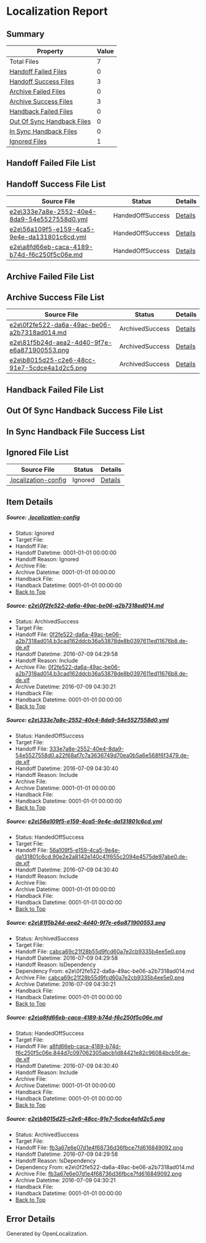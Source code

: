 # <a name='report-top'></a> Localization Report

## Summary
 Property | Value 
 -------- | ----- 
 Total Files | 7
[ Handoff Failed Files ](#handoff-failed-list)| 0
[ Handoff Success Files ](#handoff-success-list)| 3
[ Archive Failed Files ](#archive-failed-list)| 0
[ Archive Success Files ](#archive-success-list)| 3
[ Handback Failed Files ](#handback-failed-list)| 0
[ Out Of Sync Handback Files ](#outofsync-handback-success-list)| 0
[ In Sync Handback Files ](#insync-handback-success-list)| 0
[ Ignored Files ](#ignored-list)| 1

## <a name='handoff-failed-list'></a> Handoff Failed File List

## <a name='handoff-success-list'></a> Handoff Success File List
 Source File | Status | Details 
 ----------- | ------ | ------- 
 [e2e\333e7a8e-2552-40e4-8da9-54e5527558d0.yml](https://github.com/OpenLocalizationTestOrg/oltest/blob/df9fcd9a40589e3cc31fd97bb43fc79caee82afa/e2e/333e7a8e-2552-40e4-8da9-54e5527558d0.yml) | HandedOffSuccess | [Details](#894669ef153492a7b3db77b7cebb134b886fad7d2)
 [e2e\56a109f5-e159-4ca5-9e4e-da131801c6cd.yml](https://github.com/OpenLocalizationTestOrg/oltest/blob/df9fcd9a40589e3cc31fd97bb43fc79caee82afa/e2e/56a109f5-e159-4ca5-9e4e-da131801c6cd.yml) | HandedOffSuccess | [Details](#ee1ff4b58212378b4f8e91716fcd97566361bb553)
 [e2e\a8fd66eb-caca-4189-b74d-f6c250f5c06e.md](https://github.com/OpenLocalizationTestOrg/oltest/blob/df9fcd9a40589e3cc31fd97bb43fc79caee82afa/e2e/a8fd66eb-caca-4189-b74d-f6c250f5c06e.md) | HandedOffSuccess | [Details](#6d0005d67ae18b01f974dce833fe120930168bac5)

## <a name='archive-failed-list'></a> Archive Failed File List

## <a name='archive-success-list'></a> Archive Success File List
 Source File | Status | Details 
 ----------- | ------ | ------- 
 [e2e\0f2fe522-da6a-49ac-be06-a2b7318ad014.md](https://github.com/OpenLocalizationTestOrg/oltest/blob/c26c38ef930f3f091db3f0a4c539d18088fe73f9/e2e/0f2fe522-da6a-49ac-be06-a2b7318ad014.md) | ArchivedSuccess | [Details](#1fa891b45a2daa5fa90f1f685b52f91d7f215d8e1)
 [e2e\81f5b24d-aea2-4d40-9f7e-e6a871900553.png](https://github.com/OpenLocalizationTestOrg/oltest/blob/c26c38ef930f3f091db3f0a4c539d18088fe73f9/e2e/81f5b24d-aea2-4d40-9f7e-e6a871900553.png) | ArchivedSuccess | [Details](#cabca69c21f28b55d9fcd60a7e2cb9335b4ee5e04)
 [e2e\b8015d25-c2e6-48cc-91e7-5cdce4a1d2c5.png](https://github.com/OpenLocalizationTestOrg/oltest/blob/c26c38ef930f3f091db3f0a4c539d18088fe73f9/e2e/b8015d25-c2e6-48cc-91e7-5cdce4a1d2c5.png) | ArchivedSuccess | [Details](#fb3a67e6e07d1e4f68736d36fbce7fd6168490926)

## <a name='handback-failed-list'></a> Handback Failed File List

## <a name='outofsync-handback-success-list'></a> Out Of Sync Handback Success File List

## <a name='insync-handback-success-list'></a> In Sync Handback File Success List

## <a name='ignored-list'></a> Ignored File List
 Source File | Status | Details 
 ----------- | ------ | ------- 
 [.localization-config](https://github.com/OpenLocalizationTestOrg/oltest/blob/df9fcd9a40589e3cc31fd97bb43fc79caee82afa/.localization-config) | Ignored | [Details](#3d4f252ac210baf56311d7e97dcc2db10974dbd20)

## Item Details
##### <a name='3d4f252ac210baf56311d7e97dcc2db10974dbd20'></a> Source: [.localization-config](https://github.com/OpenLocalizationTestOrg/oltest/blob/df9fcd9a40589e3cc31fd97bb43fc79caee82afa/.localization-config)
* Status: Ignored
* Target File: 
* Handoff File: 
* Handoff Datetime: 0001-01-01 00:00:00
* Handoff Reason: Ignored
* Archive File: 
* Archive Datetime: 0001-01-01 00:00:00
* Handback File: 
* Handback Datetime: 0001-01-01 00:00:00
* [Back to Top](#report-top)

##### <a name='1fa891b45a2daa5fa90f1f685b52f91d7f215d8e1'></a> Source: [e2e\0f2fe522-da6a-49ac-be06-a2b7318ad014.md](https://github.com/OpenLocalizationTestOrg/oltest/blob/c26c38ef930f3f091db3f0a4c539d18088fe73f9/e2e/0f2fe522-da6a-49ac-be06-a2b7318ad014.md)
* Status: ArchivedSuccess
* Target File: 
* Handoff File: [0f2fe522-da6a-49ac-be06-a2b7318ad014.b3cad162ddcb36a53878de8b0397611ed11676b8.de-de.xlf](https://github.com/OpenLocalizationTestOrg/olhandoff-e2e/blob/36907674fe6ba49eca6d8ff530bd4785ab90ddde/ol-handoff/OpenLocalizationTestOrg/oltest-dede-fly/ci/ht/0f2fe522-da6a-49ac-be06-a2b7318ad014.b3cad162ddcb36a53878de8b0397611ed11676b8.de-de.xlf)
* Handoff Datetime: 2016-07-09 04:29:58
* Handoff Reason: Include
* Archive File: [0f2fe522-da6a-49ac-be06-a2b7318ad014.b3cad162ddcb36a53878de8b0397611ed11676b8.de-de.xlf](https://github.com/OpenLocalizationTestOrg/olhandoff-e2e/blob/972ddace45c2d0133df0a28bdd078baf936612ed/ol-archive/OpenLocalizationTestOrg/oltest-dede-fly/ci/ht/0f2fe522-da6a-49ac-be06-a2b7318ad014.b3cad162ddcb36a53878de8b0397611ed11676b8.de-de.xlf)
* Archive Datetime: 2016-07-09 04:30:21
* Handback File: 
* Handback Datetime: 0001-01-01 00:00:00
* [Back to Top](#report-top)

##### <a name='894669ef153492a7b3db77b7cebb134b886fad7d2'></a> Source: [e2e\333e7a8e-2552-40e4-8da9-54e5527558d0.yml](https://github.com/OpenLocalizationTestOrg/oltest/blob/df9fcd9a40589e3cc31fd97bb43fc79caee82afa/e2e/333e7a8e-2552-40e4-8da9-54e5527558d0.yml)
* Status: HandedOffSuccess
* Target File: 
* Handoff File: [333e7a8e-2552-40e4-8da9-54e5527558d0.a22f68af7c7a3636749d70ea0b5a6e568f6f3479.de-de.xlf](https://github.com/OpenLocalizationTestOrg/olhandoff-e2e/blob/c6eae8daf2756a0fa0160492bdff3c1de4f91a7c/ol-handoff/OpenLocalizationTestOrg/oltest-dede-fly/ci/ht/333e7a8e-2552-40e4-8da9-54e5527558d0.a22f68af7c7a3636749d70ea0b5a6e568f6f3479.de-de.xlf)
* Handoff Datetime: 2016-07-09 04:30:40
* Handoff Reason: Include
* Archive File: 
* Archive Datetime: 0001-01-01 00:00:00
* Handback File: 
* Handback Datetime: 0001-01-01 00:00:00
* [Back to Top](#report-top)

##### <a name='ee1ff4b58212378b4f8e91716fcd97566361bb553'></a> Source: [e2e\56a109f5-e159-4ca5-9e4e-da131801c6cd.yml](https://github.com/OpenLocalizationTestOrg/oltest/blob/df9fcd9a40589e3cc31fd97bb43fc79caee82afa/e2e/56a109f5-e159-4ca5-9e4e-da131801c6cd.yml)
* Status: HandedOffSuccess
* Target File: 
* Handoff File: [56a109f5-e159-4ca5-9e4e-da131801c6cd.90e2e2a8142e140c41f655c2094e4575de97abe0.de-de.xlf](https://github.com/OpenLocalizationTestOrg/olhandoff-e2e/blob/c6eae8daf2756a0fa0160492bdff3c1de4f91a7c/ol-handoff/OpenLocalizationTestOrg/oltest-dede-fly/ci/ht/56a109f5-e159-4ca5-9e4e-da131801c6cd.90e2e2a8142e140c41f655c2094e4575de97abe0.de-de.xlf)
* Handoff Datetime: 2016-07-09 04:30:40
* Handoff Reason: Include
* Archive File: 
* Archive Datetime: 0001-01-01 00:00:00
* Handback File: 
* Handback Datetime: 0001-01-01 00:00:00
* [Back to Top](#report-top)

##### <a name='cabca69c21f28b55d9fcd60a7e2cb9335b4ee5e04'></a> Source: [e2e\81f5b24d-aea2-4d40-9f7e-e6a871900553.png](https://github.com/OpenLocalizationTestOrg/oltest/blob/c26c38ef930f3f091db3f0a4c539d18088fe73f9/e2e/81f5b24d-aea2-4d40-9f7e-e6a871900553.png)
* Status: ArchivedSuccess
* Target File: 
* Handoff File: [cabca69c21f28b55d9fcd60a7e2cb9335b4ee5e0.png](https://github.com/OpenLocalizationTestOrg/olhandoff-e2e/blob/36907674fe6ba49eca6d8ff530bd4785ab90ddde/ol-handoff/OpenLocalizationTestOrg/oltest-dede-fly/ci/ht/cabca69c21f28b55d9fcd60a7e2cb9335b4ee5e0.png)
* Handoff Datetime: 2016-07-09 04:29:58
* Handoff Reason: IsDependency
* Dependency From: e2e\0f2fe522-da6a-49ac-be06-a2b7318ad014.md
* Archive File: [cabca69c21f28b55d9fcd60a7e2cb9335b4ee5e0.png](https://github.com/OpenLocalizationTestOrg/olhandoff-e2e/blob/972ddace45c2d0133df0a28bdd078baf936612ed/ol-archive/OpenLocalizationTestOrg/oltest-dede-fly/ci/ht/cabca69c21f28b55d9fcd60a7e2cb9335b4ee5e0.png)
* Archive Datetime: 2016-07-09 04:30:21
* Handback File: 
* Handback Datetime: 0001-01-01 00:00:00
* [Back to Top](#report-top)

##### <a name='6d0005d67ae18b01f974dce833fe120930168bac5'></a> Source: [e2e\a8fd66eb-caca-4189-b74d-f6c250f5c06e.md](https://github.com/OpenLocalizationTestOrg/oltest/blob/df9fcd9a40589e3cc31fd97bb43fc79caee82afa/e2e/a8fd66eb-caca-4189-b74d-f6c250f5c06e.md)
* Status: HandedOffSuccess
* Target File: 
* Handoff File: [a8fd66eb-caca-4189-b74d-f6c250f5c06e.844d7c097062305abcb1d84421e82c96084bcb5f.de-de.xlf](https://github.com/OpenLocalizationTestOrg/olhandoff-e2e/blob/c6eae8daf2756a0fa0160492bdff3c1de4f91a7c/ol-handoff/OpenLocalizationTestOrg/oltest-dede-fly/ci/ht/a8fd66eb-caca-4189-b74d-f6c250f5c06e.844d7c097062305abcb1d84421e82c96084bcb5f.de-de.xlf)
* Handoff Datetime: 2016-07-09 04:30:40
* Handoff Reason: Include
* Archive File: 
* Archive Datetime: 0001-01-01 00:00:00
* Handback File: 
* Handback Datetime: 0001-01-01 00:00:00
* [Back to Top](#report-top)

##### <a name='fb3a67e6e07d1e4f68736d36fbce7fd6168490926'></a> Source: [e2e\b8015d25-c2e6-48cc-91e7-5cdce4a1d2c5.png](https://github.com/OpenLocalizationTestOrg/oltest/blob/c26c38ef930f3f091db3f0a4c539d18088fe73f9/e2e/b8015d25-c2e6-48cc-91e7-5cdce4a1d2c5.png)
* Status: ArchivedSuccess
* Target File: 
* Handoff File: [fb3a67e6e07d1e4f68736d36fbce7fd616849092.png](https://github.com/OpenLocalizationTestOrg/olhandoff-e2e/blob/36907674fe6ba49eca6d8ff530bd4785ab90ddde/ol-handoff/OpenLocalizationTestOrg/oltest-dede-fly/ci/ht/fb3a67e6e07d1e4f68736d36fbce7fd616849092.png)
* Handoff Datetime: 2016-07-09 04:29:58
* Handoff Reason: IsDependency
* Dependency From: e2e\0f2fe522-da6a-49ac-be06-a2b7318ad014.md
* Archive File: [fb3a67e6e07d1e4f68736d36fbce7fd616849092.png](https://github.com/OpenLocalizationTestOrg/olhandoff-e2e/blob/972ddace45c2d0133df0a28bdd078baf936612ed/ol-archive/OpenLocalizationTestOrg/oltest-dede-fly/ci/ht/fb3a67e6e07d1e4f68736d36fbce7fd616849092.png)
* Archive Datetime: 2016-07-09 04:30:21
* Handback File: 
* Handback Datetime: 0001-01-01 00:00:00
* [Back to Top](#report-top)


## Error Details

Generated by OpenLocalization.

